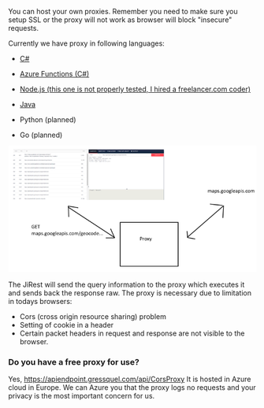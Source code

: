 You can host your own proxies. Remember you need to make sure you setup SSL or the proxy will not work as browser will block "insecure" requests.

Currently we have proxy in following languages:
* [C#](https://github.com/San-Jeevan/jirest-proxy-csharp)
* [Azure Functions (C#)](https://github.com/San-Jeevan/jirest-proxy-azurefunc)
* [Node.js (this one is not properly tested, I hired a freelancer.com coder)](https://github.com/San-Jeevan/jirest-proxy-node)
* [Java](https://github.com/San-Jeevan/jirest-proxy-java/)

* Python (planned)
* Go (planned)


![How the proxy works](https://github.com/San-Jeevan/JiRESTProxies/raw/master/JirestIllustration.png)

The JiRest will send the query information to the proxy which executes it and sends back the response raw.
The proxy is necessary due to limitation in todays browsers:

- Cors (cross origin resource sharing) problem
- Setting of cookie in a header
- Certain packet headers in request and response are not visible to the browser.


### Do you have a free proxy for use?
Yes, https://apiendpoint.gressquel.com/api/CorsProxy
It is hosted in Azure cloud in Europe.
We can Azure you that the proxy logs no requests and your privacy is the most important concern for us.



